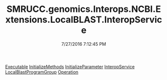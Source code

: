 ﻿---
title: SMRUCC.genomics.Interops.NCBI.Extensions.LocalBLAST.InteropService
date: 7/27/2016 7:12:45 PM
---

[Executable](T-SMRUCC.genomics.Interops.NCBI.Extensions.LocalBLAST.InteropService.Executable.html)
[InitializeMethods](T-SMRUCC.genomics.Interops.NCBI.Extensions.LocalBLAST.InteropService.InitializeMethods.html)
[InitializeParameter](T-SMRUCC.genomics.Interops.NCBI.Extensions.LocalBLAST.InteropService.InitializeParameter.html)
[InteropService](T-SMRUCC.genomics.Interops.NCBI.Extensions.LocalBLAST.InteropService.InteropService.html)
[LocalBlastProgramGroup](T-SMRUCC.genomics.Interops.NCBI.Extensions.LocalBLAST.InteropService.LocalBlastProgramGroup.html)
[Operation](T-SMRUCC.genomics.Interops.NCBI.Extensions.LocalBLAST.InteropService.Operation.html)
